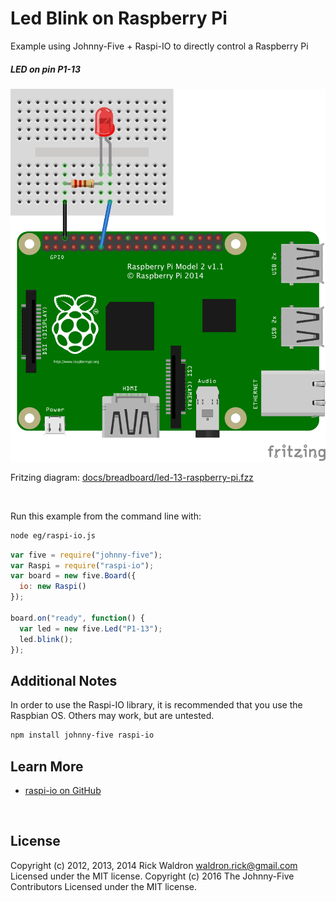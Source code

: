 <!--remove-start-->

# Led Blink on Raspberry Pi

<!--remove-end-->


Example using Johnny-Five + Raspi-IO to directly control a Raspberry Pi





##### LED on pin P1-13



![docs/breadboard/led-13-raspberry-pi.png](breadboard/led-13-raspberry-pi.png)<br>

Fritzing diagram: [docs/breadboard/led-13-raspberry-pi.fzz](breadboard/led-13-raspberry-pi.fzz)

&nbsp;




Run this example from the command line with:
```bash
node eg/raspi-io.js
```


```javascript
var five = require("johnny-five");
var Raspi = require("raspi-io");
var board = new five.Board({
  io: new Raspi()
});

board.on("ready", function() {
  var led = new five.Led("P1-13");
  led.blink();
});


```








## Additional Notes
In order to use the Raspi-IO library, it is recommended that you use
the Raspbian OS. Others may work, but are untested.
```sh
npm install johnny-five raspi-io
```


## Learn More

- [raspi-io on GitHub](https://github.com/nebrius/raspi-io/)

&nbsp;

<!--remove-start-->

## License
Copyright (c) 2012, 2013, 2014 Rick Waldron <waldron.rick@gmail.com>
Licensed under the MIT license.
Copyright (c) 2016 The Johnny-Five Contributors
Licensed under the MIT license.

<!--remove-end-->
